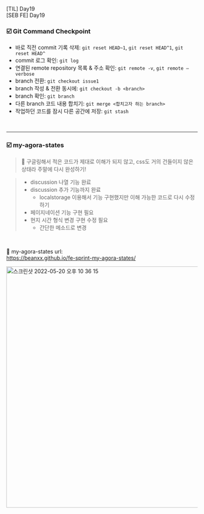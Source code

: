 [TIL] Day19 <br/>
[SEB FE] Day19

### ☑️ Git Command Checkpoint

- 바로 직전 commit 기록 삭제: `git reset HEAD~1`, `git reset HEAD^1`, `git reset HEAD^`
- commit 로그 확인: `git log`
- 연결된 remote repository 목록 & 주소 확인: `git remote -v`, `git remote —verbose`
- branch 전환: `git checkout issue1`
- branch 작성 & 전환 동시에: `git checkout -b <branch>`
- branch 확인: `git branch`
- 다른 branch 코드 내용 합치기: `git merge <합치고자 하는 branch>`
- 작업하던 코드를 잠시 다른 공간에 저장: `git stash`

<br/>

---

### ☑️ my-agora-states

> 🫠 구글링해서 적은 코드가 제대로 이해가 되지 않고, css도 거의 건들이지 않은 상태라 주말에 다시 완성하기!

> - discussion 나열 기능 완료
> - discussion 추가 기능까지 완료
>   - localstorage 이용해서 기능 구현했지만 이해 가능한 코드로 다시 수정하기
> - 페이지네이션 기능 구현 필요
> - 현지 시간 형식 변경 구현 수정 필요
>   - 간단한 메소드로 변경

<br/>

📎 my-agora-states url: <br/>
https://beanxx.github.io/fe-sprint-my-agora-states/

<img width="636" alt="스크린샷 2022-05-20 오후 10 36 15" src="https://user-images.githubusercontent.com/64299610/169540321-82057d49-64b2-4801-98ca-33ca46303749.png">
